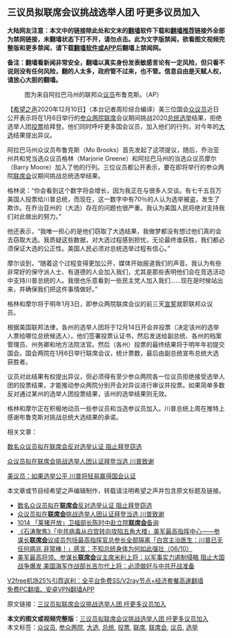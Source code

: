  <h2>三议员拟联席会议挑战选举人团 吁更多议员加入</h2> <p class="notice"><b>大陆网友注意：本文中的链接除此处和文末的<a href="https://github.com/bannedbook/fanqiang" >翻墙</a>软件下载和<a href="https://github.com/killgcd/justmysocks/blob/master/README.md">翻墙推荐</a>链接外全部为禁网链接，未翻墙状态下打不开，请勿点击。此为文字版禁闻，欲看图文视频完整版和更多禁闻，请下载<a href="https://github.com/bannedbook/fanqiang">翻墙软件或APP</a>后翻墙上禁闻网。</p><p>备注：翻墙看新闻非常安全，翻墙以真实身份发表敏感言论有一定风险，但只看不说则没有任何风险，翻的人太多，政府管不过来，也不管。信息自由是天赋人权，请放心大胆的翻墙。</b></p>  <div class="entry"> <figure><figcaption>图为来自阿拉巴马州的联邦众<a href="https://www.bannedbook.org/bnews/tag/%e8%ae%ae%e5%91%98/" class="st_tag internal_tag" rel="tag" title="标签 议员 下的日志">议员</a>布鲁克斯。（AP）</figcaption></figure> <p>【<span class='wp_keywordlink_affiliate'><a href="https://www.soundofhope.org" title="希望之声" target="_blank">希望之声</a></span>2020年12月10日】（本台记者周珍综合编译）美三位国会<a href="https://www.bannedbook.org/bnews/tag/%E4%BC%97%E8%AE%AE%E5%91%98/" class="st_tag internal_tag" rel="tag" title="标签 众议员 下的日志">众议员</a>近日公开表示将在1月6日举行的<a href="https://www.bannedbook.org/bnews/tag/%e5%8f%82%e4%bc%97%e4%b8%a4%e9%99%a2/" class="st_tag internal_tag" rel="tag" title="标签 参众两院 下的日志">参众两院</a><a href="https://www.bannedbook.org/bnews/tag/%E8%81%94%E5%B8%AD/" class="st_tag internal_tag" rel="tag" title="标签 联席 下的日志">联席</a>会议期间挑战2020<a href="https://www.bannedbook.org/bnews/tag/%e6%80%bb%e7%bb%9f/" class="st_tag internal_tag" rel="tag" title="标签 总统 下的日志">总统</a><a href="https://www.bannedbook.org/bnews/tag/%e9%80%89%e4%b8%be/" class="st_tag internal_tag" rel="tag" title="标签 选举 下的日志">选举</a>结果，拒绝选举人团<a href="https://www.bannedbook.org/bnews/tag/%E6%8A%95%E7%A5%A8/" class="st_tag internal_tag" rel="tag" title="标签 投票 下的日志">投票</a>给拜登。他们同时呼吁更多国会议员，加入他们的行列，对今年的<a href="https://www.bannedbook.org/bnews/tag/%e5%a4%a7%e9%80%89/" class="st_tag internal_tag" rel="tag" title="标签 大选 下的日志">大选</a>结果提出异议。</p> <p>阿拉巴马州众议员布鲁克斯（Mo Brooks）首先发起了这项提议，随后，乔治亚州共和党当选众议员格林（Marjorie Greene）和阿拉巴马州的当选众议员摩尔（Barry Moore）加入了他的行列。三位议员都公开表示，要在即将举行的参众两院<a href="https://www.bannedbook.org/bnews/tag/%E8%81%94%E5%B8%AD%E4%BC%9A/" class="st_tag internal_tag" rel="tag" title="标签 联席会 下的日志">联席会</a>议期间挑战总统选举结果。</p> <p>格林说：“你会看到这个数字将会增长，因为我正在与很多人交谈。有七千五百万美国人投票给川普总统，而现在，这一数字中有70％的人认为选举被盗，发生了欺诈。在乔治亚州的（大选）存在的问题也很严重。我认为美国人民将绝对支持我们对此做出的努力。”</p>  <p>他还表示，“我唯一担心的是他们窃取了大选结果，我做梦都没有想过他们真的会去窃取大选。我质疑这些数据，对大选过程感到担忧，无论最终谁获胜，我们都必须保证大选的公正性。美国人民必须对总统选举过程有信心。”</p> <p>摩尔谈到，“随着这个过程变得更加公开，媒体开始报道我们的声音。我认为有些非常好的保守派人士、有道德的人会加入我们，尤其是那些表明他们会在竞选活动中支持川普总统的人。我很也乐意看到一些民主党人加入我们&#8230;&#8230;现在是时候站出来，并确保我们把这件事情做好。”</p> <p>格林和摩尔将于明年1月3日，即参众两院联席会议的前三天<span class='wp_keywordlink'><a href="https://www.bannedbook.org/forum5/topic17.html" title="宣誓与预言" target="_blank">宣誓</a></span>就职联邦众议员。</p>  <p>根据美国联邦法律，各州的选举人团将于12月14日开会并投票（决定该州的选举人票给哪位总统候选人）。他们签署投票认证书，然后发送给副总统、各州的档案管理员、州务卿和地方法院法官。然后（各州）投票的最终结果将于明年年初提交国会。国会两院在1月6日举行联席会议，统计票数，最后由副总统宣布总统大选获胜者。</p> <p>议员对此结果有权提出异议，但必须得有至少参众两院各一位议员拒绝接受选举人团的投票结果，才能推动参众两院分别开会对异议进行审议并投票。如果简单多数反对通过某州的选举人团投票结果，该州的选举结果则无效。</p> <p>格林和摩尔正在积极地动员一些参议员和当选参议员加入。川普总统上周在推特上感谢布鲁克斯对挑战总统大选结果的承诺。</p>  <p>相关文章：</p> <p><a href="https://www.soundofhope.org/post/450235">数名众议员拟在联席会反对选举认证 阻止拜登窃选</a></p> <p><a href="https://www.soundofhope.org/post/449797">众议员拟在联席会挑战选举人团认证拜登当选 川普致谢</a></p>  <p><a href="https://www.soundofhope.org/post/449476">美议员：如果选举公平 川普将轻易赢得国会认证</a></p> <p>本文章或节目经希望之声编辑制作，转载请注明希望之声并包含原文标题及链接。</p> <ul class='op-related-articles' title='相关阅读'> <li><a href='https://www.bannedbook.org/bnews/comments/20201205/1442321.html' target='_blank'>数名众议员拟在<b>联席会</b>反对选举认证 阻止拜登窃选</a></li> <li><a href='https://www.bannedbook.org/bnews/comments/20201204/1441675.html' target='_blank'>众议员拟在<b>联席会</b>挑战选举人团认证拜登当选 川普致谢</a></li> <li><a href='https://www.bannedbook.org/bnews/taiwannews/20201014/1413697.html' target='_blank'>1014 「莱猪开放」卫福部长陈时中赴立院<b>联席会</b>备询</a></li> <li><a href='https://www.bannedbook.org/bnews/bannedvideo/20201007/1409450.html' target='_blank'>《石涛聚焦》「中共病毒从白宫转向攻陷五角大楼」美军最高指挥中心——参谋长<b>联席会</b>议成员包括最高指挥官总参长全部隔离「白宫主治医生：川普已无任何病兆 非常棒！」感言：不知总统身体为何如此强壮（06/10）</a></li> <li><a href='https://www.bannedbook.org/bnews/comments/20200626/1350687.html' target='_blank'>美军最高将领、参谋长<b>联席会</b>议主席米利上将：以军事实力遏制侵略 阻止大国战争爆发 美国海军作战部长吉尔代上将：必须做好与中共开战准备</a></li> </ul> <p class="texttj"> <a href="https://github.com/bannedbook/fanqiang/wiki/V2ray%E6%9C%BA%E5%9C%BA" target="_blank">V2free机场25%引荐返利：全平台免费SS/V2ray节点+经济套餐高速翻墙</a><br/> <a href="https://github.com/bannedbook/fanqiang/wiki/%E7%A6%81%E9%97%BB%E7%BD%91%E5%AE%89%E5%8D%93%E7%BF%BB%E5%A2%99%E6%96%B0%E9%97%BBAPP" target="_blank">免费PC翻墙、安卓VPN翻墙APP</a></p><p>原文链接：<a class="src_link"  href="https://www.soundofhope.org/post/452035" target="_blank">三议员拟联席会议挑战选举人团 吁更多议员加入</a></p><a name='sharetosocial'></a>       <div><b>本文的图文或视频完整版</b>：<a href='https://www.bannedbook.org/bnews/comments/20201211/1445546.html'>三议员拟联席会议挑战选举人团 吁更多议员加入</a></div>  </div><!--END ENTRY--> <div class="postfooter"> <div>本文标签：<a href="https://www.bannedbook.org/bnews/tag/%E4%BC%97%E8%AE%AE%E5%91%98/" rel="tag">众议员</a>, <a href="https://www.bannedbook.org/bnews/tag/%e5%8f%82%e4%bc%97%e4%b8%a4%e9%99%a2/" rel="tag">参众两院</a>, <a href="https://www.bannedbook.org/bnews/tag/%e5%a4%a7%e9%80%89/" rel="tag">大选</a>, <a href="https://www.bannedbook.org/bnews/tag/%e6%80%bb%e7%bb%9f/" rel="tag">总统</a>, <a href="https://www.bannedbook.org/bnews/tag/%E6%8A%95%E7%A5%A8/" rel="tag">投票</a>, <a href="https://www.bannedbook.org/bnews/tag/%E8%81%94%E5%B8%AD/" rel="tag">联席</a>, <a href="https://www.bannedbook.org/bnews/tag/%E8%81%94%E5%B8%AD%E4%BC%9A/" rel="tag">联席会</a>, <a href="https://www.bannedbook.org/bnews/tag/%e8%ae%ae%e5%91%98/" rel="tag">议员</a>, <a href="https://www.bannedbook.org/bnews/tag/%e9%80%89%e4%b8%be/" rel="tag">选举</a></div>  </div><!--END POSTFOOTER--> 